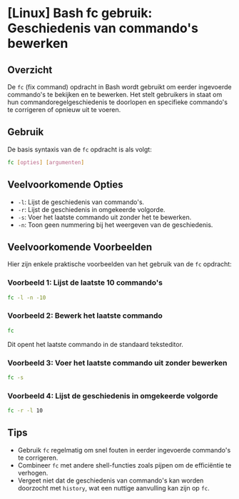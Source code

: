 # [Linux] Bash fc gebruik: Geschiedenis van commando's bewerken

## Overzicht
De `fc` (fix command) opdracht in Bash wordt gebruikt om eerder ingevoerde commando's te bekijken en te bewerken. Het stelt gebruikers in staat om hun commandoregelgeschiedenis te doorlopen en specifieke commando's te corrigeren of opnieuw uit te voeren.

## Gebruik
De basis syntaxis van de `fc` opdracht is als volgt:

```bash
fc [opties] [argumenten]
```

## Veelvoorkomende Opties
- `-l`: Lijst de geschiedenis van commando's.
- `-r`: Lijst de geschiedenis in omgekeerde volgorde.
- `-s`: Voer het laatste commando uit zonder het te bewerken.
- `-n`: Toon geen nummering bij het weergeven van de geschiedenis.

## Veelvoorkomende Voorbeelden
Hier zijn enkele praktische voorbeelden van het gebruik van de `fc` opdracht:

### Voorbeeld 1: Lijst de laatste 10 commando's
```bash
fc -l -n -10
```

### Voorbeeld 2: Bewerk het laatste commando
```bash
fc
```
Dit opent het laatste commando in de standaard teksteditor.

### Voorbeeld 3: Voer het laatste commando uit zonder bewerken
```bash
fc -s
```

### Voorbeeld 4: Lijst de geschiedenis in omgekeerde volgorde
```bash
fc -r -l 10
```

## Tips
- Gebruik `fc` regelmatig om snel fouten in eerder ingevoerde commando's te corrigeren.
- Combineer `fc` met andere shell-functies zoals pijpen om de efficiëntie te verhogen.
- Vergeet niet dat de geschiedenis van commando's kan worden doorzocht met `history`, wat een nuttige aanvulling kan zijn op `fc`.